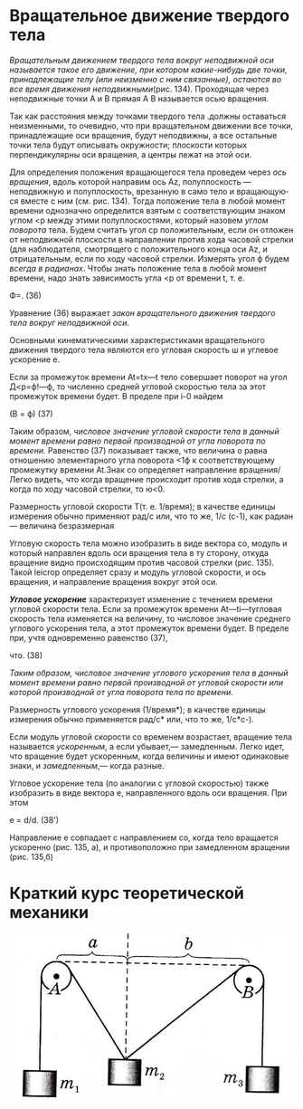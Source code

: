  # Вращательное движение твердого тела
*Вращательным движением твердого тела вокруг неподвижной оси называется такое его движение, при котором какие-нибудь две точки, принадлежащие телу (или неизменно с ним связанные), остаются во все время движения неподвижными*(рис. 134). Проходящая через неподвижные точки А и В прямая А В называется осью вращения.

Так как расстояния между точками твердого тела .должны оста­ваться неизменными, то очевидно, что при вращательном движении все точки, принадлежащие оси вращения,
будут неподвижны, а все остальные точки тела будут описывать окружности; плоско­сти которых перпендикулярны оси враще­ния, а центры лежат на этой оси.

Для определения положения вращаю­щегося тела проведем через *ось вращения*,
вдоль которой направим ось Az, полуплос­кость — неподвижную и полуплоскость, врезанную в само тело и вращающую­ся вместе с ним (см. рис. 134). Тогда поло­жение тела в любой момент времени одно­значно определится взятым с соответствую­щим знаком углом <р между этими полуплоскостями, который назо­вем *углом поворота* тела.
Будем считать угол ср положительным, если он отложен от неподвижной плоскости в направлении против хода часовой стрелки (для наблюдателя, смотрящего с положительного конца оси Az, и отрицательным, если по ходу часовой стрелки.
Измерять угол ф будем *всегда в радианах*. Чтобы знать положение тела в любой момент времени, надо знать зависимость угла <р от времени t, т. е.

Ф=. (36)

Уравнение (36) выражает *закон вращательного движения твер­дого тела вокруг неподвижной оси*. 

Основными кинематическими характеристиками вращательного движения твердого тела являются его угловая скорость ш и углевое ускорение е.

Если за промежуток времени At=tx—t
тело совершает поворот на угол Д<р=ф!—ф, то численно средней угловой скоростью тела за
этот промежуток времени будет. В пределе при i-0 найдем 

(В = ф) (37) 

Таким образом, *числовое значение угловой скорости тела в данный момент времени равно первой производной от угла поворота по времени.* Равенство (37) показывает также,  что величина о равна отношению элементарного угла поворота <1ф к соответствующему промежутку времени At.Знак со определяет направление вращения/Легко видеть, что когда вращение происходит против хода стрелки, а когда по ходу часовой стрелки, то ю<0.

Размерность угловой скорости Т(т. е. 1/время); в качестве
единицы измерения обычно применяют рад/с или, что то же, 1/с (с-1), как радиан — величина безразмерная

Угловую скорость тела можно изобразить в виде вектора со, модуль и который направлен вдоль оси вращения тела в ту сторону, откуда
вращение видно происходящим против часовой стрелки (рис. 135). Такой leicrop определяет сразу и модуль угловой скорости, и ось вращения, и направление вращения вокруг этой оси.

***Угловое ускорение*** характеризует изменение с течением времени угловой скорости тела. Если за промежуток времени At—ti—tугловая скорость тела изменяется на величину, то числовое значение среднего углового ускорения тела, а этот промежуток времени будет. В пределе при, учтя одновременно равенство (37), 

что. (38)

*Таким образом, числовое значение углового ускорения тела в данный момент времени равно первой производной от угловой скорости или которой производной от угла поворота тела по времени.* 

Размерность углового ускорения (1/время*); в качестве
единицы измерения обычно применяется рад/с* или, что то же, 1/с*с-). 

Если модуль угловой скорости со временем возрастает, вращение
тела называется *ускоренным*, а если убывает,— замедленным. Легко идет, что вращение будет ускоренным, когда величины и имеют одинаковые знаки, и *замедленным*,— когда разные.

Угловое ускорение тела (по аналогии с угловой скоростью) также изобразить в виде вектора е, направленного вдоль оси вращения. При этом

е = d/d.
(38')

Направление е совпадает с направлением со, когда тело вращается
ускоренно (рис. 135, а), и противоположно при замедленном вращении (рис. 135,б)
# Краткий курс теоретической механики 
![](img/statik.png)